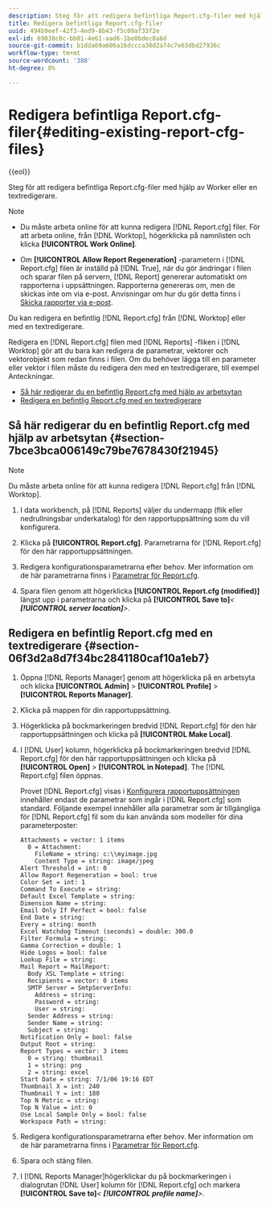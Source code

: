 ```yaml
---
description: Steg för att redigera befintliga Report.cfg-filer med hjälp av Worker eller en textredigerare.
title: Redigera befintliga Report.cfg-filer
uuid: 494b9eef-42f3-4ed9-8b43-f5c09af33f2e
exl-id: 69038c0c-bb01-4e61-aad6-1be0bdec8a6d
source-git-commit: b1dda69a606a16dccca30d2a74c7e63dbd27936c
workflow-type: tm+mt
source-wordcount: '388'
ht-degree: 0%

---
```


# Redigera befintliga Report.cfg-filer{#editing-existing-report-cfg-files}

{{eol}}

Steg för att redigera befintliga Report.cfg-filer med hjälp av Worker eller en textredigerare.

>[!NOTE]
>
>* Du måste arbeta online för att kunna redigera [!DNL Report.cfg] filer. För att arbeta online, från [!DNL Worktop], högerklicka på namnlisten och klicka **[!UICONTROL Work Online]**.
>
>* Om **[!UICONTROL Allow Report Regeneration]** -parametern i [!DNL Report.cfg] filen är inställd på [!DNL True], när du gör ändringar i filen och sparar filen på servern, [!DNL Report] genererar automatiskt om rapporterna i uppsättningen. Rapporterna genereras om, men de skickas inte om via e-post. Anvisningar om hur du gör detta finns i [Skicka rapporter via e-post](../../../../home/c-rpt-oview/c-work-rpt-sets/c-edit-ex-rpt-files/t-res-rpts-email.md#task-b0a21f1c925f4e5d82560581ae4cf607).
>


Du kan redigera en befintlig [!DNL Report.cfg] från [!DNL Worktop] eller med en textredigerare.

Redigera en [!DNL Report.cfg] filen med [!DNL Reports] -fliken i [!DNL Worktop] gör att du bara kan redigera de parametrar, vektorer och vektorobjekt som redan finns i filen. Om du behöver lägga till en parameter eller vektor i filen måste du redigera den med en textredigerare, till exempel Anteckningar.

* [Så här redigerar du en befintlig Report.cfg med hjälp av arbetsytan](../../../../home/c-rpt-oview/c-work-rpt-sets/c-edit-ex-rpt-files/c-edit-ex-rpt-files.md#section-7bce3bca006149c79be7678430f21945)
* [Redigera en befintlig Report.cfg med en textredigerare](../../../../home/c-rpt-oview/c-work-rpt-sets/c-edit-ex-rpt-files/c-edit-ex-rpt-files.md#section-06f3d2a8d7f34bc2841180caf10a1eb7)

## Så här redigerar du en befintlig Report.cfg med hjälp av arbetsytan {#section-7bce3bca006149c79be7678430f21945}

>[!NOTE]
>
>Du måste arbeta online för att kunna redigera [!DNL Report.cfg] från [!DNL Worktop].

1. I data workbench, på [!DNL Reports] väljer du undermapp (flik eller nedrullningsbar underkatalog) för den rapportuppsättning som du vill konfigurera.
1. Klicka på **[!UICONTROL Report.cfg]**. Parametrarna för [!DNL Report.cfg] för den här rapportuppsättningen.

1. Redigera konfigurationsparametrarna efter behov. Mer information om de här parametrarna finns i [Parametrar för Report.cfg](../../../../home/c-rpt-oview/c-rpt-param-ref/c-rpt-param.md#concept-838e59d72d3f4cb29ee15f5c7eb0ceff).
1. Spara filen genom att högerklicka **[!UICONTROL Report.cfg (modified)]** längst upp i parametrarna och klicka på **[!UICONTROL Save to]***&lt; **[!UICONTROL server location]**>*.

## Redigera en befintlig Report.cfg med en textredigerare {#section-06f3d2a8d7f34bc2841180caf10a1eb7}

1. Öppna [!DNL Reports Manager] genom att högerklicka på en arbetsyta och klicka **[!UICONTROL Admin]** > **[!UICONTROL Profile]** > **[!UICONTROL Reports Manager]**.

1. Klicka på mappen för din rapportuppsättning.
1. Högerklicka på bockmarkeringen bredvid [!DNL Report.cfg] för den här rapportuppsättningen och klicka på **[!UICONTROL Make Local]**.

1. I [!DNL User] kolumn, högerklicka på bockmarkeringen bredvid [!DNL Report.cfg] för den här rapportuppsättningen och klicka på **[!UICONTROL Open]** > **[!UICONTROL in Notepad]**. The [!DNL Report.cfg] filen öppnas.

   Provet [!DNL Report.cfg] visas i [Konfigurera rapportuppsättningen](../../../../home/c-rpt-oview/c-work-rpt-sets/t-create-rpt-set/t-config-rpt-set/t-config-rpt-set.md#task-cfb2fd0c28bc48c2acdd582fe0d670d0) innehåller endast de parametrar som ingår i [!DNL Report.cfg] som standard. Följande exempel innehåller alla parametrar som är tillgängliga för [!DNL Report.cfg] fil som du kan använda som modeller för dina parameterposter:

   ```
   Attachments = vector: 1 items
     0 = Attachment:
       FileName = string: c:\\myimage.jpg
       Content Type = string: image/jpeg
   Alert Threshold = int: 0
   Allow Report Regeneration = bool: true
   Color Set = int: 1
   Command To Execute = string: 
   Default Excel Template = string: 
   Dimension Name = string: 
   Email Only If Perfect = bool: false
   End Date = string: 
   Every = string: month
   Excel Watchdog Timeout (seconds) = double: 300.0
   Filter Formula = string: 
   Gamma Correction = double: 1
   Hide Logos = bool: false
   Lookup File = string: 
   Mail Report = MailReport: 
     Body XSL Template = string: 
     Recipients = vector: 0 items
     SMTP Server = SmtpServerInfo: 
       Address = string: 
       Password = string: 
       User = string: 
     Sender Address = string: 
     Sender Name = string: 
     Subject = string: 
   Notification Only = bool: false
   Output Root = string: 
   Report Types = vector: 3 items
     0 = string: thumbnail
     1 = string: png
     2 = string: excel
   Start Date = string: 7/1/06 19:16 EDT
   Thumbnail X = int: 240
   Thumbnail Y = int: 180
   Top N Metric = string: 
   Top N Value = int: 0
   Use Local Sample Only = bool: false
   Workspace Path = string: 
   ```

1. Redigera konfigurationsparametrarna efter behov. Mer information om de här parametrarna finns i [Parametrar för Report.cfg](../../../../home/c-rpt-oview/c-rpt-param-ref/c-rpt-param.md#concept-838e59d72d3f4cb29ee15f5c7eb0ceff).
1. Spara och stäng filen.
1. I [!DNL Reports Manager]högerklickar du på bockmarkeringen i dialogrutan [!DNL User] kolumn för [!DNL Report.cfg] och markera **[!UICONTROL Save to]***&lt; **[!UICONTROL profile name]**>*.
